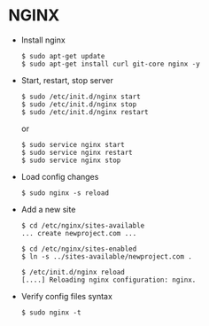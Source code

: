 # NGINX

* Install nginx

  ```
  $ sudo apt-get update
  $ sudo apt-get install curl git-core nginx -y
  ```



* Start, restart, stop server

  ```
  $ sudo /etc/init.d/nginx start
  $ sudo /etc/init.d/nginx stop
  $ sudo /etc/init.d/nginx restart
  ```

  or

  ```
  $ sudo service nginx start
  $ sudo service nginx restart
  $ sudo service nginx stop
  ```

* Load config changes

  ```
  $ sudo nginx -s reload
  ```

* Add a new site

  ```
  $ cd /etc/nginx/sites-available
  ... create newproject.com ...

  $ cd /etc/nginx/sites-enabled
  $ ln -s ../sites-available/newproject.com .

  $ /etc/init.d/nginx reload
  [....] Reloading nginx configuration: nginx.
  ```

* Verify config files syntax
  ```
  $ sudo nginx -t
  ```
